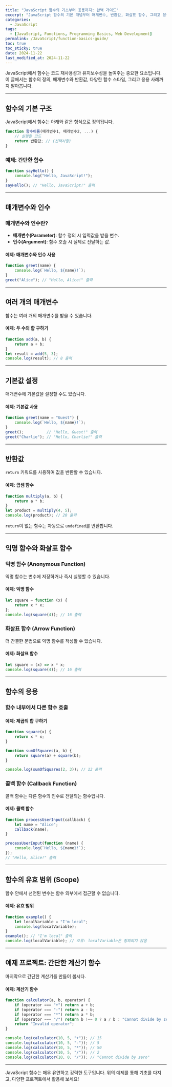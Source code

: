 ```yaml
---
title: "JavaScript 함수의 기초부터 응용까지: 완벽 가이드"
excerpt: "JavaScript 함수의 기본 개념부터 매개변수, 반환값, 화살표 함수, 그리고 응용까지 자세히 살펴봅니다."
categories:
  - JavaScript
tags:
  - [JavaScript, Functions, Programming Basics, Web Development]
permalink: /JavaScript/function-basics-guide/
toc: true
toc_sticky: true
date: 2024-11-22
last_modified_at: 2024-11-22
---
```


JavaScript에서 함수는 코드 재사용성과 유지보수성을 높여주는 중요한 요소입니다. 이 글에서는 함수의 정의, 매개변수와 반환값, 다양한 함수 스타일, 그리고 응용 사례까지 알아봅니다.

---

## 함수의 기본 구조

JavaScript에서 함수는 아래와 같은 형식으로 정의됩니다.

```js
function 함수이름(매개변수1, 매개변수2, ...) {
    // 실행할 코드
    return 반환값; // (선택사항)
}
```

### 예제: 간단한 함수
```js
function sayHello() {
    console.log("Hello, JavaScript!");
}
sayHello(); // "Hello, JavaScript!" 출력
```

---

## 매개변수와 인수

### 매개변수와 인수란?

- **매개변수(Parameter)**: 함수 정의 시 입력값을 받을 변수.
- **인수(Argument)**: 함수 호출 시 실제로 전달하는 값.

#### 예제: 매개변수와 인수 사용
```js
function greet(name) {
    console.log(`Hello, ${name}!`);
}
greet("Alice"); // "Hello, Alice!" 출력
```

---

## 여러 개의 매개변수

함수는 여러 개의 매개변수를 받을 수 있습니다.

#### 예제: 두 수의 합 구하기
```js
function add(a, b) {
    return a + b;
}
let result = add(5, 3);
console.log(result); // 8 출력
```

---

## 기본값 설정

매개변수에 기본값을 설정할 수도 있습니다.

#### 예제: 기본값 사용
```js
function greet(name = "Guest") {
    console.log(`Hello, ${name}!`);
}
greet();          // "Hello, Guest!" 출력
greet("Charlie"); // "Hello, Charlie!" 출력
```

---

## 반환값

`return` 키워드를 사용하여 값을 반환할 수 있습니다.

#### 예제: 곱셈 함수
```js
function multiply(a, b) {
    return a * b;
}
let product = multiply(4, 5);
console.log(product); // 20 출력
```

`return`이 없는 함수는 자동으로 `undefined`를 반환합니다.

---

## 익명 함수와 화살표 함수

### 익명 함수 (Anonymous Function)

익명 함수는 변수에 저장하거나 즉시 실행할 수 있습니다.

#### 예제: 익명 함수
```js
let square = function (x) {
    return x * x;
};
console.log(square(4)); // 16 출력
```

### 화살표 함수 (Arrow Function)

더 간결한 문법으로 익명 함수를 작성할 수 있습니다.

#### 예제: 화살표 함수
```js
let square = (x) => x * x;
console.log(square(4)); // 16 출력
```

---

## 함수의 응용

### 함수 내부에서 다른 함수 호출

#### 예제: 제곱의 합 구하기
```js
function square(x) {
    return x * x;
}

function sumOfSquares(a, b) {
    return square(a) + square(b);
}

console.log(sumOfSquares(2, 3)); // 13 출력
```

### 콜백 함수 (Callback Function)

콜백 함수는 다른 함수의 인수로 전달되는 함수입니다.

#### 예제: 콜백 함수
```js
function processUserInput(callback) {
    let name = "Alice";
    callback(name);
}

processUserInput(function (name) {
    console.log(`Hello, ${name}!`);
});
// "Hello, Alice!" 출력
```

---

## 함수의 유효 범위 (Scope)

함수 안에서 선언된 변수는 함수 외부에서 접근할 수 없습니다.

#### 예제: 유효 범위
```js
function example() {
    let localVariable = "I'm local";
    console.log(localVariable);
}
example(); // "I'm local" 출력
console.log(localVariable); // 오류: localVariable은 정의되지 않음
```

---

## 예제 프로젝트: 간단한 계산기 함수

마지막으로 간단한 계산기를 만들어 봅시다.

#### 예제: 계산기 함수
```js
function calculator(a, b, operator) {
    if (operator === "+") return a + b;
    if (operator === "-") return a - b;
    if (operator === "*") return a * b;
    if (operator === "/") return b !== 0 ? a / b : "Cannot divide by zero";
    return "Invalid operator";
}

console.log(calculator(10, 5, "+")); // 15
console.log(calculator(10, 5, "-")); // 5
console.log(calculator(10, 5, "*")); // 50
console.log(calculator(10, 5, "/")); // 2
console.log(calculator(10, 0, "/")); // "Cannot divide by zero"
```

---

JavaScript 함수는 매우 유연하고 강력한 도구입니다. 위의 예제를 통해 기초를 다지고, 다양한 프로젝트에서 활용해 보세요!
